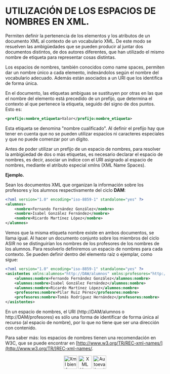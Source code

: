 # UTILIZACIÓN DE LOS ESPACIOS DE NOMBRES EN XML.

 Permiten definir la pertenencia de los elementos y los atributos de un documento XML al contexto de un vocabulario XML. De este modo se resuelven las ambigüedades que se pueden producir al juntar dos documentos distintos, de dos autores diferentes, que han utilizado el mismo nombre de etiqueta para representar cosas distintas.

 Los espacios de nombres, también conocidos como name spaces, permiten dar un nombre único a cada elemento, indexándolos según el nombre del vocabulario adecuado. Además están asociados a un URI que los identifica de forma única.

En el documento, las etiquetas ambiguas se sustituyen por otras en las que el nombre del elemento está precedido de un prefijo, que determina el contexto al que pertenece 
la etiqueta, seguido del signo de dos puntos. Esto es:

```xml
<prefijo:nombre_etiqueta>Valor</prefijo:nombre_etiqueta>
```

 Esta etiqueta se denomina "nombre cualificado". Al definir el prefijo hay que tener en cuenta que no se pueden utilizar espacios ni caracteres especiales y que no puede comenzar por un dígito.

 Antes de poder utilizar un prefijo de un espacio de nombres, para resolver la ambigüedad de dos o más etiquetas, es necesario declarar el espacio de nombres, es decir, asociar un índice con el URI asignado al espacio de nombres, mediante el atributo especial xmlns (XML Name Spaces).

__Ejemplo.__

 Sean los documentos XML que organizan la información sobre los profesores y los alumnos respectivamente del ciclo __DAM__:

```xml
<?xml version="1.0" encoding="iso-8859-1" standalone="yes" ?>
<alumnos>
    <nombre>Fernando Fernández González</nombre>
    <nombre>Isabel González Fernández</nombre>
    <nombre>Ricardo Martínez López</nombre>
</alumnos>
```

 Vemos que la misma etiqueta nombre existe en ambos documentos, se llama igual.
 Al hacer un documento conjunto sobre los miembros del ciclo ASIR no se distinguirían los nombres de los profesores de los nombres de los alumnos. Para resolverlo definiremos un espacio de nombres para cada contexto. Se pueden definir dentro del elemento raíz o ejemplar, como sigue: 

```xml
<?xml version="1.0" encoding="iso-8859-1" standalone="yes" ?>
<asistentes xmlns:alumnos="http://DAW/alumnos" xmlns:profesores="http://DAW/profesores">
    <alumnos:nombre>Fernando Fernández González</alumnos:nombre>
    <alumnos:nombre>Isabel González Fernández</alumnos:nombre>
    <alumnos:nombre>Ricardo Martínez López</alumnos:nombre>
    <profesores:nombre>Pilar Ruiz Pérez</profesores:nombre>
    <profesores:nombre>Tomás Rodríguez Hernández</profesores:nombre>
</asistentes>
```

 En un espacio de nombres, el URI (http://DAM/alumnos o http://DAM/profesores) es sólo una forma de identificar de forma única al recurso (al espacio de nombre), por lo que no tiene que ser una dirección con contenido.

 Para saber más: los espacios de nombres tienen una recomendación en W3C, que se puede encontrar en [http://www.w3.org/TR/REC-xml-names/](http://www.w3.org/TR/)REC-xml-names/.

<div align="center">
    <a href="XML_BIEN_FORMADOS.md"><img src="../../img/before.png" alt="Xml bien formados" style="width:42px;height:42px;"></a>
    <a href="README.md"><img src="../../img/home.png" alt="XML Home" style="width:42px;height:42px;"></a>
    <a href="AUTOEVALUACION.md"><img src="../../img/next.png" alt="Autoevaluacion XML" style="width:42px;height:42px;"> 
</div>

</div>